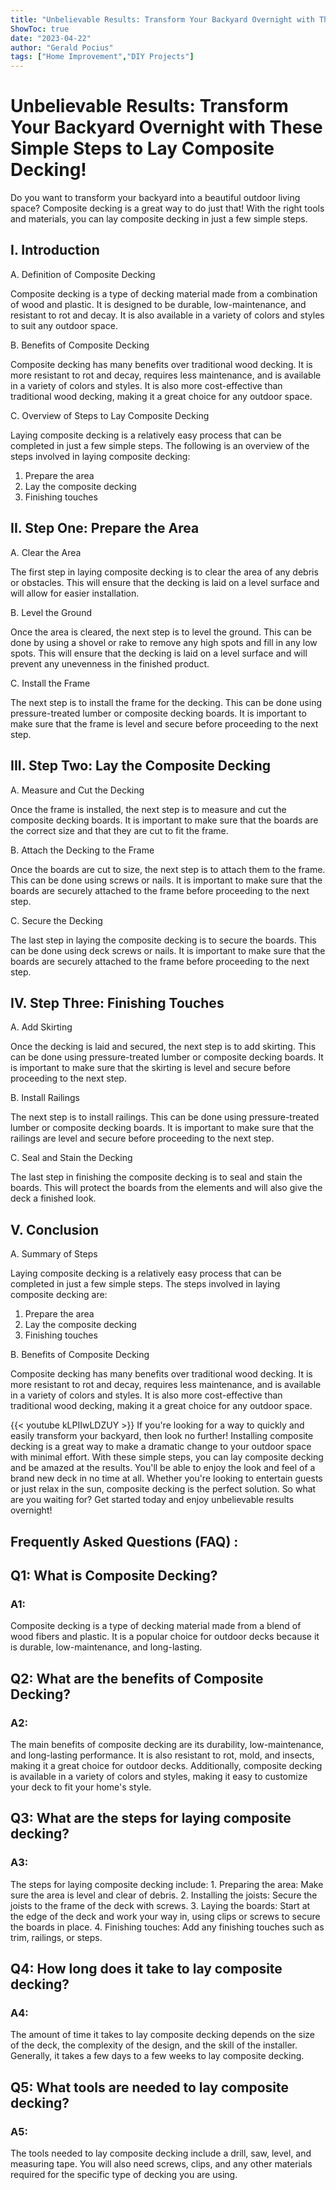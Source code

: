 ```yaml
---
title: "Unbelievable Results: Transform Your Backyard Overnight with These Simple Steps to Lay Composite Decking!"
ShowToc: true 
date: "2023-04-22"
author: "Gerald Pocius" 
tags: ["Home Improvement","DIY Projects"]
---
```

# Unbelievable Results: Transform Your Backyard Overnight with These Simple Steps to Lay Composite Decking!

Do you want to transform your backyard into a beautiful outdoor living space? Composite decking is a great way to do just that! With the right tools and materials, you can lay composite decking in just a few simple steps.

## I. Introduction

A. Definition of Composite Decking

Composite decking is a type of decking material made from a combination of wood and plastic. It is designed to be durable, low-maintenance, and resistant to rot and decay. It is also available in a variety of colors and styles to suit any outdoor space.

B. Benefits of Composite Decking

Composite decking has many benefits over traditional wood decking. It is more resistant to rot and decay, requires less maintenance, and is available in a variety of colors and styles. It is also more cost-effective than traditional wood decking, making it a great choice for any outdoor space.

C. Overview of Steps to Lay Composite Decking

Laying composite decking is a relatively easy process that can be completed in just a few simple steps. The following is an overview of the steps involved in laying composite decking:

1. Prepare the area
2. Lay the composite decking
3. Finishing touches

## II. Step One: Prepare the Area

A. Clear the Area

The first step in laying composite decking is to clear the area of any debris or obstacles. This will ensure that the decking is laid on a level surface and will allow for easier installation.

B. Level the Ground

Once the area is cleared, the next step is to level the ground. This can be done by using a shovel or rake to remove any high spots and fill in any low spots. This will ensure that the decking is laid on a level surface and will prevent any unevenness in the finished product.

C. Install the Frame

The next step is to install the frame for the decking. This can be done using pressure-treated lumber or composite decking boards. It is important to make sure that the frame is level and secure before proceeding to the next step.

## III. Step Two: Lay the Composite Decking

A. Measure and Cut the Decking

Once the frame is installed, the next step is to measure and cut the composite decking boards. It is important to make sure that the boards are the correct size and that they are cut to fit the frame.

B. Attach the Decking to the Frame

Once the boards are cut to size, the next step is to attach them to the frame. This can be done using screws or nails. It is important to make sure that the boards are securely attached to the frame before proceeding to the next step.

C. Secure the Decking

The last step in laying the composite decking is to secure the boards. This can be done using deck screws or nails. It is important to make sure that the boards are securely attached to the frame before proceeding to the next step.

## IV. Step Three: Finishing Touches

A. Add Skirting

Once the decking is laid and secured, the next step is to add skirting. This can be done using pressure-treated lumber or composite decking boards. It is important to make sure that the skirting is level and secure before proceeding to the next step.

B. Install Railings

The next step is to install railings. This can be done using pressure-treated lumber or composite decking boards. It is important to make sure that the railings are level and secure before proceeding to the next step.

C. Seal and Stain the Decking

The last step in finishing the composite decking is to seal and stain the boards. This will protect the boards from the elements and will also give the deck a finished look.

## V. Conclusion

A. Summary of Steps

Laying composite decking is a relatively easy process that can be completed in just a few simple steps. The steps involved in laying composite decking are:

1. Prepare the area
2. Lay the composite decking
3. Finishing touches

B. Benefits of Composite Decking

Composite decking has many benefits over traditional wood decking. It is more resistant to rot and decay, requires less maintenance, and is available in a variety of colors and styles. It is also more cost-effective than traditional wood decking, making it a great choice for any outdoor space.

{{< youtube kLPIIwLDZUY >}} 
If you're looking for a way to quickly and easily transform your backyard, then look no further! Installing composite decking is a great way to make a dramatic change to your outdoor space with minimal effort. With these simple steps, you can lay composite decking and be amazed at the results. You'll be able to enjoy the look and feel of a brand new deck in no time at all. Whether you're looking to entertain guests or just relax in the sun, composite decking is the perfect solution. So what are you waiting for? Get started today and enjoy unbelievable results overnight!

## Frequently Asked Questions (FAQ) :
<h2>Q1: What is Composite Decking?</h2>

<h3>A1:</h3> 
Composite decking is a type of decking material made from a blend of wood fibers and plastic. It is a popular choice for outdoor decks because it is durable, low-maintenance, and long-lasting.

<h2>Q2: What are the benefits of Composite Decking?</h2>

<h3>A2:</h3> 
The main benefits of composite decking are its durability, low-maintenance, and long-lasting performance. It is also resistant to rot, mold, and insects, making it a great choice for outdoor decks. Additionally, composite decking is available in a variety of colors and styles, making it easy to customize your deck to fit your home's style.

<h2>Q3: What are the steps for laying composite decking?</h2>

<h3>A3:</h3> 
The steps for laying composite decking include:
1. Preparing the area: Make sure the area is level and clear of debris.
2. Installing the joists: Secure the joists to the frame of the deck with screws.
3. Laying the boards: Start at the edge of the deck and work your way in, using clips or screws to secure the boards in place.
4. Finishing touches: Add any finishing touches such as trim, railings, or steps.

<h2>Q4: How long does it take to lay composite decking?</h2>

<h3>A4:</h3> 
The amount of time it takes to lay composite decking depends on the size of the deck, the complexity of the design, and the skill of the installer. Generally, it takes a few days to a few weeks to lay composite decking.

<h2>Q5: What tools are needed to lay composite decking?</h2>

<h3>A5:</h3> 
The tools needed to lay composite decking include a drill, saw, level, and measuring tape. You will also need screws, clips, and any other materials required for the specific type of decking you are using.





